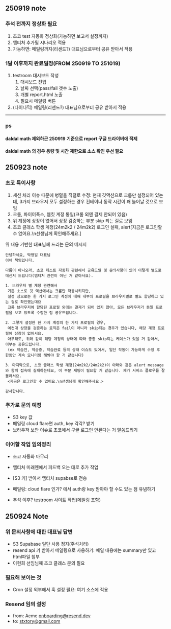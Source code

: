 ## 250919 note

### 추석 전까지 정상화 필요
1. 초코  test 자동화 정상화(가능하면 보고서 설정까지)
2. 엠티처 추가될 시나리오 적용
3. 가능하면: 메일링까지(리센드?) 대표님으로부터 공유 받아서 적용


### 1달 이후까지 완료일정(FROM 250919 TO 251019)
1. testroom 대시보드 작성
   1. 대시보드 진입
   2. 날짜 선택(pass/fail 갯수 노출)
   3. 개별 report.html 노출
   4. 필요시 메일링 버튼
2. (다이나믹) 메일링(리센드?) 대표님으로부터 공유 받아서 적용

---

### ps

#### daldal math 제외하곤 250919 기준으로 report 구글 드라이버에 적제
#### daldal math 의 경우 용량 및 시간 제한으로 소스 확인 우선 필요


## 250923 note

### 초코 특이사항
1. 세션 처리 이슈 때문에 병렬을 직렬로 수정: 현재 깃액션으로 크롬만 설정되어 있는데, 3가지 브라우저 모두 설정하는 경우 컨테이너 동작 시간이 꽤 늘어날 것으로 보임
2. 크롬, 파이어폭스, 웹킷 계정 통일(크롬 외엔 결제 안되어 있음)
3. 위 계정에 상장이 없어서 상장 검증하는 부분 skip 되는 걸로 보임
4. 초코 클래스 학생 계정(24m2k2 / 24m2k2) 로그인 실패, alert[지금은 로그인할 수 없어요.\n선생님께 확인해주세요.]

위 내용 기반한 대표님께 드리는 문의 메시지

```
안녕하세요, 박영일 대표님
이채 책임입니다.

다름이 아니오라, 초코 테스트 자동화 관련해서 공유드릴 및 문의사항이 있어 이렇게 별도로 메신저 드립니다(엠티처 관련이 아닌 거 같아서요).

1. 브라우저 별 계정 관련해서
 기존 소스로 깃 액션에서는 크롬만 작동시키지만, 
 설정 상으로는 한 가지 로그인 계정에 대해 내부의 프로필을 브라우저별로 별도 할당하고 있는 걸로 확인했는데요
 크롬 브라우저에 할당된 프로필 외에는 결제가 되어 있지 않아, 모든 브라우저가 동일 프로필을 보고 있도록 수정한 점 공유드립니다.

2. 그렇게 설정한 한 가지 계정의 한 가지 프로필의 경우,
 예컨대 상장을 검증하는 로직은 fail이 아니라 skip되는 경우가 있습니다, 해당 계정 프로필에 상장이 없어서요.
 아무래도, 위와 같이 해당 계정의 상태에 따라 종종 skip되는 케이스가 있을 거 같아서, 이부분 공유드립니다.
 (ex 학습전, 학습중, 학습완료 등의 상태 이슈도 있어서, 일단 작동이 가능하게 수정 후 한동안 계속 모니터링 해봐야 할 거 같습니다)

3. 마지막으로, 초코 클래스 학생 계정(24m2k2/24m2k2)이 아래와 같은 alert message와 함께 접속에 실패하는데요, 이 부분 세팅이 필요할 거 같습니다. 제가 서비스 플로우를 잘 몰라서요.
 <지금은 로그인할 수 없어요.\n선생님께 확인해주세요.>

감사합니다.
```

### 추가로 문의 예정
- S3 key 값
- 메일링 cloud flare면 auth, key 각각? 받기
- 브라우저 보안 이슈로 초코에서 구글 로그인 안된다는 거 말씀드리기

### 이어할 작업 임의정리
- 초코 자동화 마무리
- 엠티처 미래엔에서 피드백 오는 대로 추가 작업
- [S3 키] 받아서 엠티처 supabse로 전송
- 메일링: cloud flare 인가? 에서 auth랑 key 받아야 할 수도 있는 점 유념하기

- 추석 이후? testroom 사이트 작업(메일링 포함)

## 250924 Note

### 위 문의사항에 대한 대표님 답변
- S3 Supabase 일단 사용 정지(주석처리)
- resend api 키 받아서 메일링으로 사용하기: 메일 내용에는 summary만 있고 html파일 첨부
- 이현희 선임님께 초코 클래스 문의 필요

### 필요해 보이는 것
- Cron 설정 외부에서 훅 설정 필요: 여기 소스에 적용

### Resend 임의 설정
- from: Acme <onboarding@resend.dev>
- to: stxtory@gmail.com